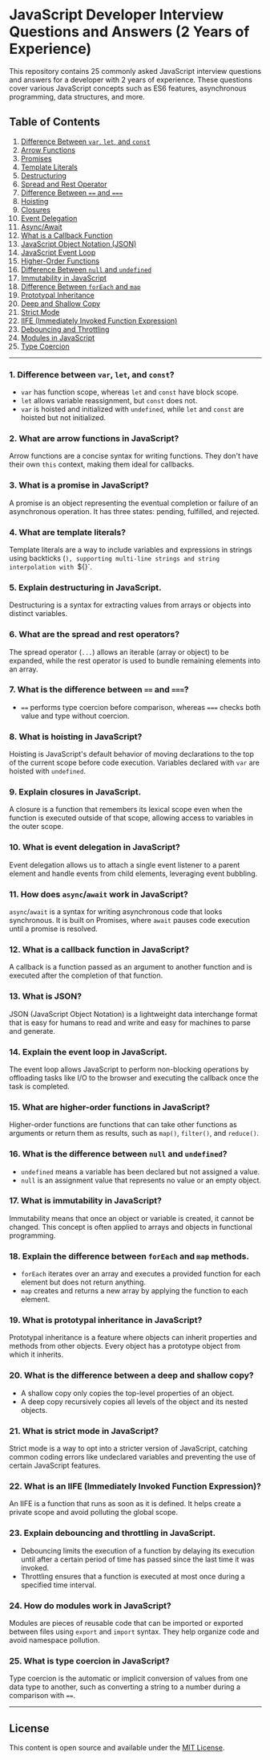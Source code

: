 # JavaScript Developer Interview Questions and Answers (2 Years of Experience)

This repository contains 25 commonly asked JavaScript interview questions and answers for a developer with 2 years of experience. These questions cover various JavaScript concepts such as ES6 features, asynchronous programming, data structures, and more.

## Table of Contents
1. [Difference Between `var`, `let`, and `const`](#1-difference-between-var-let-and-const)
2. [Arrow Functions](#2-what-are-arrow-functions-in-javascript)
3. [Promises](#3-what-is-a-promise-in-javascript)
4. [Template Literals](#4-what-are-template-literals)
5. [Destructuring](#5-explain-destructuring-in-javascript)
6. [Spread and Rest Operator](#6-what-are-the-spread-and-rest-operators)
7. [Difference Between `==` and `===`](#7-what-is-the-difference-between--and-)
8. [Hoisting](#8-what-is-hoisting-in-javascript)
9. [Closures](#9-explain-closures-in-javascript)
10. [Event Delegation](#10-what-is-event-delegation-in-javascript)
11. [Async/Await](#11-how-does-asyncawait-work-in-javascript)
12. [What is a Callback Function](#12-what-is-a-callback-function-in-javascript)
13. [JavaScript Object Notation (JSON)](#13-what-is-json)
14. [JavaScript Event Loop](#14-explain-the-event-loop-in-javascript)
15. [Higher-Order Functions](#15-what-are-higher-order-functions-in-javascript)
16. [Difference Between `null` and `undefined`](#16-what-is-the-difference-between-null-and-undefined)
17. [Immutability in JavaScript](#17-what-is-immutability-in-javascript)
18. [Difference Between `forEach` and `map`](#18-explain-the-difference-between-foreach-and-map-methods)
19. [Prototypal Inheritance](#19-what-is-prototypal-inheritance-in-javascript)
20. [Deep and Shallow Copy](#20-what-is-the-difference-between-a-deep-and-shallow-copy)
21. [Strict Mode](#21-what-is-strict-mode-in-javascript)
22. [IIFE (Immediately Invoked Function Expression)](#22-what-is-an-iife)
23. [Debouncing and Throttling](#23-explain-debouncing-and-throttling-in-javascript)
24. [Modules in JavaScript](#24-how-do-modules-work-in-javascript)
25. [Type Coercion](#25-what-is-type-coercion-in-javascript)

---

### 1. Difference between `var`, `let`, and `const`?
- `var` has function scope, whereas `let` and `const` have block scope.
- `let` allows variable reassignment, but `const` does not.
- `var` is hoisted and initialized with `undefined`, while `let` and `const` are hoisted but not initialized.

### 2. What are arrow functions in JavaScript?
Arrow functions are a concise syntax for writing functions. They don't have their own `this` context, making them ideal for callbacks.

### 3. What is a promise in JavaScript?
A promise is an object representing the eventual completion or failure of an asynchronous operation. It has three states: pending, fulfilled, and rejected.

### 4. What are template literals?
Template literals are a way to include variables and expressions in strings using backticks (`), supporting multi-line strings and string interpolation with `${}`.

### 5. Explain destructuring in JavaScript.
Destructuring is a syntax for extracting values from arrays or objects into distinct variables.

### 6. What are the spread and rest operators?
The spread operator (`...`) allows an iterable (array or object) to be expanded, while the rest operator is used to bundle remaining elements into an array.

### 7. What is the difference between `==` and `===`?
- `==` performs type coercion before comparison, whereas `===` checks both value and type without coercion.

### 8. What is hoisting in JavaScript?
Hoisting is JavaScript's default behavior of moving declarations to the top of the current scope before code execution. Variables declared with `var` are hoisted with `undefined`.

### 9. Explain closures in JavaScript.
A closure is a function that remembers its lexical scope even when the function is executed outside of that scope, allowing access to variables in the outer scope.

### 10. What is event delegation in JavaScript?
Event delegation allows us to attach a single event listener to a parent element and handle events from child elements, leveraging event bubbling.

### 11. How does `async`/`await` work in JavaScript?
`async`/`await` is a syntax for writing asynchronous code that looks synchronous. It is built on Promises, where `await` pauses code execution until a promise is resolved.

### 12. What is a callback function in JavaScript?
A callback is a function passed as an argument to another function and is executed after the completion of that function.

### 13. What is JSON?
JSON (JavaScript Object Notation) is a lightweight data interchange format that is easy for humans to read and write and easy for machines to parse and generate.

### 14. Explain the event loop in JavaScript.
The event loop allows JavaScript to perform non-blocking operations by offloading tasks like I/O to the browser and executing the callback once the task is completed.

### 15. What are higher-order functions in JavaScript?
Higher-order functions are functions that can take other functions as arguments or return them as results, such as `map()`, `filter()`, and `reduce()`.

### 16. What is the difference between `null` and `undefined`?
- `undefined` means a variable has been declared but not assigned a value.
- `null` is an assignment value that represents no value or an empty object.

### 17. What is immutability in JavaScript?
Immutability means that once an object or variable is created, it cannot be changed. This concept is often applied to arrays and objects in functional programming.

### 18. Explain the difference between `forEach` and `map` methods.
- `forEach` iterates over an array and executes a provided function for each element but does not return anything.
- `map` creates and returns a new array by applying the function to each element.

### 19. What is prototypal inheritance in JavaScript?
Prototypal inheritance is a feature where objects can inherit properties and methods from other objects. Every object has a prototype object from which it inherits.

### 20. What is the difference between a deep and shallow copy?
- A shallow copy only copies the top-level properties of an object.
- A deep copy recursively copies all levels of the object and its nested objects.

### 21. What is strict mode in JavaScript?
Strict mode is a way to opt into a stricter version of JavaScript, catching common coding errors like undeclared variables and preventing the use of certain JavaScript features.

### 22. What is an IIFE (Immediately Invoked Function Expression)?
An IIFE is a function that runs as soon as it is defined. It helps create a private scope and avoid polluting the global scope.

### 23. Explain debouncing and throttling in JavaScript.
- Debouncing limits the execution of a function by delaying its execution until after a certain period of time has passed since the last time it was invoked.
- Throttling ensures that a function is executed at most once during a specified time interval.

### 24. How do modules work in JavaScript?
Modules are pieces of reusable code that can be imported or exported between files using `export` and `import` syntax. They help organize code and avoid namespace pollution.

### 25. What is type coercion in JavaScript?
Type coercion is the automatic or implicit conversion of values from one data type to another, such as converting a string to a number during a comparison with `==`.

---

## License
This content is open source and available under the [MIT License](LICENSE).
